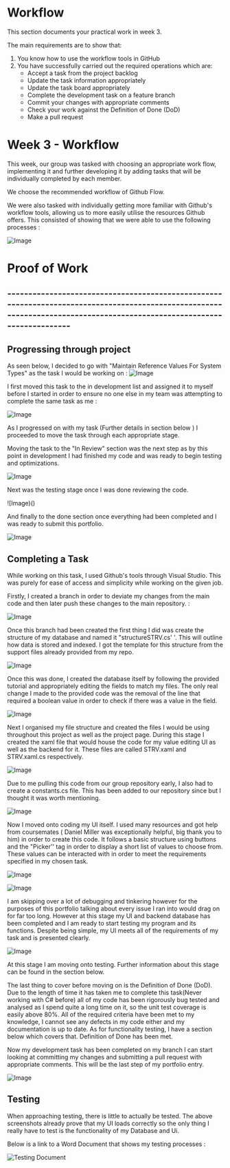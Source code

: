# Workflow

This section documents your practical work in week 3.

The main requirements are to show that:

1. You know how to use the workflow tools in GitHub
2. You have successfully carried out the required operations which are:
   * Accept a task from the project backlog
   * Update the task information appropriately
   * Update the task board appropriately
   * Complete the development task on a feature branch
   * Commit your changes with appropriate comments
   * Check your work against the Definition of Done (DoD)
   * Make a pull request

  
# Week 3 - Workflow 

This week, our group was tasked with choosing an appropriate work flow, implementing it and further developing it by adding tasks that will be individually completed by each member. 

We choose the recommended workflow of Github Flow. 

We were also tasked with individually getting more familiar with Github's workflow tools, allowing us to more easily utilise the resources Github offers. This consisted of showing that we were able to use the following processes : 

![Image](https://github.com/CallumJSuth/Portfolio/blob/main/images/ss2-2.png)



# Proof of Work

## ------------------------------------------------------------------------------------------------------------------------------------------------------------------------

## Progressing through project 

As seen below, I decided to go with "Maintain Reference Values For System Types" as the task I would be working on : 
![Image](https://github.com/CallumJSuth/Portfolio/blob/main/images/ss2-3.png)

I first moved this task to the in development list and assigned it to myself before I started in order to ensure no one else in my team was attempting to complete the same task as me : 

![Image](https://github.com/CallumJSuth/Portfolio/blob/main/images/ss2-4.png)

As I progressed on with my task (Further details in section below ) I proceeded to move the task through each appropriate stage. 

Moving the task to the "In Review" section was the next step as by this point in development I had finished my code and was ready to begin testing and optimizations. 

![Image]()

Next was the testing stage once I was done reviewing the code. 

![Image)()

And finally to the done section once everything had been completed and I was ready to submit this portfolio. 

![Image]()


## Completing a Task

While working on this task, I used Github's tools through Visual Studio. This was purely for ease of access and simplicity while working on the given job. 

Firstly, I created a branch in order to deviate my changes from the main code and then later push these changes to the main repository. :

![Image](https://github.com/CallumJSuth/Portfolio/blob/main/images/ss2-5.png)

Once this branch had been created the first thing I did was create the structure of my database and named it "structureSTRV.cs' '. This will outline how data is stored and indexed. I got the template for this structure from the support files already provided from my repo. 

![Image]()

Once this was done, I created the database itself by following the provided tutorial and appropriately editing the fields to match my files. The only real change I made to the provided code was the removal of the line that required a boolean value in order to check if there was a value in the field. 

![Image]()

Next I organised my file structure and created the files I would be using throughout this project as well as the project page. During this stage I created the xaml file that would house the code for my value editing UI as well as the backend for it. These files are called STRV.xaml and STRV.xaml.cs respectively. 

![Image]()   

Due to me pulling this code from our group repository early, I also had to create a constants.cs file. This has been added to our repository since but I thought it was worth mentioning. 

![Image]()

Now I moved onto coding my UI itself. I used many resources and got help from coursemates ( Daniel Miller was exceptionally helpful, big thank you to him) in order to create this code. It follows a basic structure using buttons and the "Picker'' tag in order to display a short list of values to choose from. These values can be interacted with in order to meet the requirements specified in my chosen task. 

![Image]()

![Image]()

I am skipping over a lot of debugging and tinkering however for the purposes of this portfolio talking about every issue I ran into would drag on for far too long. However at this stage my UI and backend database has been completed and I am ready to start testing my program and its functions. Despite being simple, my UI meets all of the requirements of my task and is presented clearly. 

![Image]()

At this stage I am moving onto testing. Further information about this stage can be found in the section below. 


The last thing to cover before moving on is the Definition of Done (DoD). Due to the length of time it has taken me to complete this task(Never working with C# before) all of my code has been rigorously bug tested and analysed as I spend quite a long time on it, so the unit test coverage is easily above 80%. All of the required criteria have been met to my knowledge, I cannot see any defects in my code either and my documentation is up to date. As for functionality testing, I have a section below which covers that. Definition of Done has been met.   


Now my development task has been completed on my branch I can start looking at committing my changes and submitting a pull request with appropriate comments. This will be the last step of my portfolio entry. 

![Image]()



## Testing 

When approaching testing, there is little to actually be tested. The above screenshots already prove that my UI loads correctly so the only thing I really have to test is the functionality of my Database and Ui. 

Below is a link to a Word Document that shows my testing processes : 

![Testing Document](https://1drv.ms/w/s!AvGyrAKUKVKFgpge0wyXF_cgTx1-zA?e=UMpzMa)



